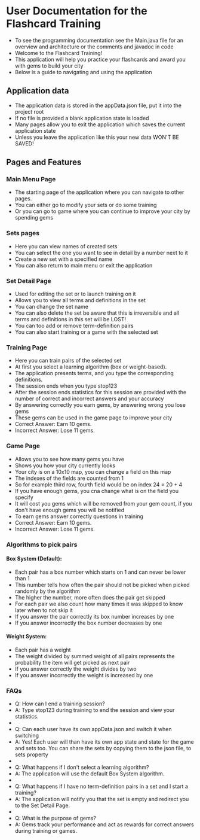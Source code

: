 # User Documentation for the Flashcard Training
- To see the programming documentation see the Main.java file for an overview and architecture or the comments and javadoc in code
- Welcome to the Flashcard Training! 
- This application will help you practice your flashcards and award you with gems to build your city
- Below is a guide to navigating and using the application

## Application data
- The application data is stored in the appData.json file, put it into the project root
- If no file is provided a blank application state is loaded
- Many pages allow you to exit the application which saves the current application state
- Unless you leave the application like this your new data WON'T BE SAVED!

## Pages and Features
### Main Menu Page
- The starting page of the application where you can navigate to other pages.
- You can either go to modify your sets or do some training
- Or you can go to game where you can continue to improve your city by spending gems

### Sets pages
- Here you can view names of created sets
- You can select the one you want to see in detail by a number next to it
- Create a new set with a specified name
- You can also return to main menu or exit the application

### Set Detail Page
- Used for editing the set or to launch training on it
- Allows you to view all terms and definitions in the set
- You can change the set name
- You can also delete the set be aware that this is irreversible and all terms and definitions in this set will be LOST!
- You can too add or remove term-definition pairs
- You can also start training or a game with the selected set

### Training Page
- Here you can train pairs of the selected set
- At first you select a learning algorithm (box or weight-based).
- The application presents terms, and you type the corresponding definitions.
- The session ends when you type stop123
- After the session ends statistics for this session are provided with the number of correct and incorrect answers and your accuracy
- By answering correctly you earn gems, by answering wrong you lose gems
- These gems can be used in the game page to improve your city
- Correct Answer: Earn 10 gems.
- Incorrect Answer: Lose 11 gems.

### Game Page
- Allows you to see how many gems you have
- Shows you how your city currently looks
- Your city is on a 10x10 map, you can change a field on this map
- The indexes of the fields are counted from 1
- So for example third row, fourth field would be on index 24 = 20 + 4
- If you have enough gems, you cna change what is on the field you specify
- It will cost you gems which will be removed from your gem count, if you don't have enough gems you will be notified
- To earn gems answer correctly questions in training
- Correct Answer: Earn 10 gems.
- Incorrect Answer: Lose 11 gems.

### Algorithms to pick pairs
#### Box System (Default):
- Each pair has a box number which starts on 1 and can never be lower than 1
- This number tells how often the pair should not be picked when picked randomly by the algorithm
- The higher the number, more often does the pair get skipped
- For each pair we also count how many times it was skipped to know later when to not skip it
- If you answer the pair correctly its box number increases by one
- If you answer incorrectly the box number decreases by one

#### Weight System:
- Each pair has a weight
- The weight divided by summed weight of all pairs represents the probability the item will get picked as next pair
- If you answer correctly the weight divides by two
- If you answer incorrectly the weight is increased by one

### FAQs
- Q: How can I end a training session?
- A: Type stop123 during training to end the session and view your statistics.
-
- Q: Can each user have its own appData.json and switch it when switching
- A: Yes! Each user will than have its own app state and state for the game and sets too. You can share the sets by copying them to the json file, to sets property
- 
- Q: What happens if I don't select a learning algorithm?
- A: The application will use the default Box System algorithm.
-
- Q: What happens if I have no term-definition pairs in a set and I start a training?
- A: The application will notify you that the set is empty and redirect you to the Set Detail Page.
-
- Q: What is the purpose of gems?
- A: Gems track your performance and act as rewards for correct answers during training or games.